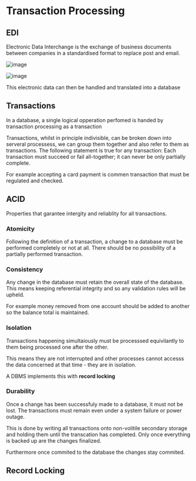 # Transaction Processing

## EDI
Electronic Data Interchange is the exchange of business documents between companies in a standardised format to replace post and email.

![image](https://user-images.githubusercontent.com/72783315/138685173-a31ca1d1-ac11-48cd-bdfe-717459667d12.png)

![image](https://user-images.githubusercontent.com/72783315/138689833-3a3c2ff8-d8be-4beb-8d43-c7354c5f494f.png)

This electronic data can then be handled and translated into a database

## Transactions
In a database, a single logical opperation perfomed is handed by transaction processing as a transaction

Transactions, whilst in principle indivisible, can be broken down into serveral processess, we can group them together and also refer to them as transactions. The following statement is true for any transaction: Each transaction must succeed or fail all-together; it can never be only partially complete.

For example accepting a card payment is commen transaction that must be regulated and checked.

## ACID
Properties that garantee intergity and reliablity for all transactions.

### Atomicity
Following the definition of a transaction, a change to a database must be performed completely or not at all. There should be no possibility of a partially performed transaction.

### Consistency
Any change in the database must retain the overall state of the database. This means keeping referential integrity and so any validation rules will be upheld.

For example money removed from one account should be added to another so the balance total is maintained.

### Isolation
Transactions happening simultaiously must be processsed equivilantly to them being processed one after the other.

This means they are not interrupted and other processes cannot accesss the data concerned at that time - they are in isolation.

A DBMS implements this with **record locking**

### Durability
Once a change has been successfuly made to a database, it must not be lost. The transactions must remain even under a system failure or power outage.

This is done by writing all transactions onto non-volitile secondary storage and holding them until the transcation has completed. Only once everything is backed up are the changes finalized.

Furthermore once commited to the database the changes stay commited.

## Record Locking
